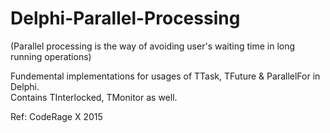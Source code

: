 # Delphi-Parallel-Processing
(Parallel processing is the way of avoiding user's waiting time in long running operations)

Fundemental implementations for usages of TTask, TFuture & ParallelFor in Delphi.  
Contains TInterlocked, TMonitor as well.

Ref: CodeRage X 2015
